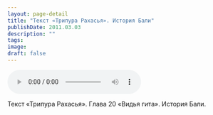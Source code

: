 ```yaml
---
layout: page-detail
title: "Текст «Трипура Рахасья». История Бали"
publishDate: 2011.03.03
description: ""
tags:
image:
draft: false
---
```


<audio title="2011.03.03 - Текст «Трипура Рахасья». История Бали.mp3" src="https://filer-api.advayta.org/v1.0/public/files/74250" controls=""></audio>

 Текст «Трипура Рахасья». Глава 20 «Видья гита». История Бали. 

  
